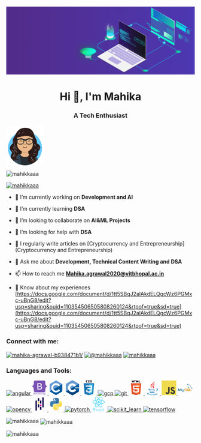 [![MaterHead](https://github.com/mahikkaaa/CV/blob/main/bannerr.gif)](https://mahikkaaa.io)
<h1 align="center">Hi 👋, I'm Mahika</h1>
<h3 align="center">A Tech Enthusiast</h3>
<img align="center" src="https://github.com/mahikkaaa/CV/blob/main/avataaars.png" alt="avatas" width="100">
<br>
<p align="left"> <img src="https://komarev.com/ghpvc/?username=mahikkaaa&label=Profile%20views&color=0e75b6&style=flat" alt="mahikkaaa" /> </p>

<p align="left"> <a href="https://github.com/ryo-ma/github-profile-trophy"><img src="https://github-profile-trophy.vercel.app/?username=mahikkaaa" alt="mahikkaaa" /></a> </p>

- 🔭 I’m currently working on **Development and AI**

- 🌱 I’m currently learning **DSA**

- 👯 I’m looking to collaborate on **AI&ML Projects**

- 🤝 I’m looking for help with **DSA**

- 📝 I regularly write articles on [Cryptocurrency and Entrepreneurship](Cryptocurrency and Entrepreneurship)

- 💬 Ask me about **Development, Technical Content Writing and DSA**

- 📫 How to reach me **Mahika.agrawal2020@vitbhopal.ac.in**

- 📄 Know about my experiences [https://docs.google.com/document/d/1tt5SBqJ2alAkdELQgcWz6PGMxc-uBnG8/edit?usp=sharing&ouid=110354506505808260124&rtpof=true&sd=true](https://docs.google.com/document/d/1tt5SBqJ2alAkdELQgcWz6PGMxc-uBnG8/edit?usp=sharing&ouid=110354506505808260124&rtpof=true&sd=true)

<h3 align="left">Connect with me:</h3>
<p align="left">
<a href="https://linkedin.com/in/mahika-agrawal-b938471b1/" target="blank"><img align="center" src="https://raw.githubusercontent.com/rahuldkjain/github-profile-readme-generator/master/src/images/icons/Social/linked-in-alt.svg" alt="mahika-agrawal-b938471b1/" height="30" width="40" /></a>
<a href="https://medium.com/@mahikkaaa" target="blank"><img align="center" src="https://raw.githubusercontent.com/rahuldkjain/github-profile-readme-generator/master/src/images/icons/Social/medium.svg" alt="@mahikkaaa" height="30" width="40" /></a>
<a href="https://www.leetcode.com/mahikkaaa" target="blank"><img align="center" src="https://raw.githubusercontent.com/rahuldkjain/github-profile-readme-generator/master/src/images/icons/Social/leet-code.svg" alt="mahikkaaa" height="30" width="40" /></a>
</p>

<h3 align="left">Languages and Tools:</h3>
<p align="left"> <a href="https://angular.io" target="_blank" rel="noreferrer"> <img src="https://angular.io/assets/images/logos/angular/angular.svg" alt="angular" width="40" height="40"/> </a> <a href="https://getbootstrap.com" target="_blank" rel="noreferrer"> <img src="https://raw.githubusercontent.com/devicons/devicon/master/icons/bootstrap/bootstrap-plain-wordmark.svg" alt="bootstrap" width="40" height="40"/> </a> <a href="https://www.cprogramming.com/" target="_blank" rel="noreferrer"> <img src="https://raw.githubusercontent.com/devicons/devicon/master/icons/c/c-original.svg" alt="c" width="40" height="40"/> </a> <a href="https://www.w3schools.com/cpp/" target="_blank" rel="noreferrer"> <img src="https://raw.githubusercontent.com/devicons/devicon/master/icons/cplusplus/cplusplus-original.svg" alt="cplusplus" width="40" height="40"/> </a> <a href="https://www.w3schools.com/css/" target="_blank" rel="noreferrer"> <img src="https://raw.githubusercontent.com/devicons/devicon/master/icons/css3/css3-original-wordmark.svg" alt="css3" width="40" height="40"/> </a> <a href="https://cloud.google.com" target="_blank" rel="noreferrer"> <img src="https://www.vectorlogo.zone/logos/google_cloud/google_cloud-icon.svg" alt="gcp" width="40" height="40"/> </a> <a href="https://git-scm.com/" target="_blank" rel="noreferrer"> <img src="https://www.vectorlogo.zone/logos/git-scm/git-scm-icon.svg" alt="git" width="40" height="40"/> </a> <a href="https://www.w3.org/html/" target="_blank" rel="noreferrer"> <img src="https://raw.githubusercontent.com/devicons/devicon/master/icons/html5/html5-original-wordmark.svg" alt="html5" width="40" height="40"/> </a> <a href="https://www.java.com" target="_blank" rel="noreferrer"> <img src="https://raw.githubusercontent.com/devicons/devicon/master/icons/java/java-original.svg" alt="java" width="40" height="40"/> </a> <a href="https://developer.mozilla.org/en-US/docs/Web/JavaScript" target="_blank" rel="noreferrer"> <img src="https://raw.githubusercontent.com/devicons/devicon/master/icons/javascript/javascript-original.svg" alt="javascript" width="40" height="40"/> </a> <a href="https://www.mysql.com/" target="_blank" rel="noreferrer"> <img src="https://raw.githubusercontent.com/devicons/devicon/master/icons/mysql/mysql-original-wordmark.svg" alt="mysql" width="40" height="40"/> </a> <a href="https://opencv.org/" target="_blank" rel="noreferrer"> <img src="https://www.vectorlogo.zone/logos/opencv/opencv-icon.svg" alt="opencv" width="40" height="40"/> </a> <a href="https://pandas.pydata.org/" target="_blank" rel="noreferrer"> <img src="https://raw.githubusercontent.com/devicons/devicon/2ae2a900d2f041da66e950e4d48052658d850630/icons/pandas/pandas-original.svg" alt="pandas" width="40" height="40"/> </a> <a href="https://www.python.org" target="_blank" rel="noreferrer"> <img src="https://raw.githubusercontent.com/devicons/devicon/master/icons/python/python-original.svg" alt="python" width="40" height="40"/> </a> <a href="https://pytorch.org/" target="_blank" rel="noreferrer"> <img src="https://www.vectorlogo.zone/logos/pytorch/pytorch-icon.svg" alt="pytorch" width="40" height="40"/> </a> <a href="https://reactjs.org/" target="_blank" rel="noreferrer"> <img src="https://raw.githubusercontent.com/devicons/devicon/master/icons/react/react-original-wordmark.svg" alt="react" width="40" height="40"/> </a> <a href="https://scikit-learn.org/" target="_blank" rel="noreferrer"> <img src="https://upload.wikimedia.org/wikipedia/commons/0/05/Scikit_learn_logo_small.svg" alt="scikit_learn" width="40" height="40"/> </a> <a href="https://www.tensorflow.org" target="_blank" rel="noreferrer"> <img src="https://www.vectorlogo.zone/logos/tensorflow/tensorflow-icon.svg" alt="tensorflow" width="40" height="40"/> </a> </p>

<p><img align="left" src="https://github-readme-stats.vercel.app/api/top-langs?username=mahikkaaa&show_icons=true&locale=en&layout=compact" alt="mahikkaaa" /></p>

<p>&nbsp;<img align="center" src="https://github-readme-stats.vercel.app/api?username=mahikkaaa&show_icons=true&locale=en" alt="mahikkaaa" /></p>

<p><img align="center" src="https://github-readme-streak-stats.herokuapp.com/?user=mahikkaaa&" alt="mahikkaaa" /></p>
